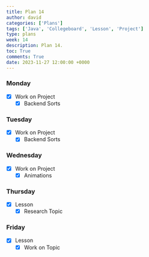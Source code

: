 ```yaml
---
title: Plan 14
author: david
categories: ['Plans']
tags: ['Java', 'Collegeboard', 'Lesson', 'Project']
type: plans
week: 14
description: Plan 14.
toc: True
comments: True
date: 2023-11-27 12:00:00 +0000
---
```


### Monday

- [x] Work on Project
    - [x] Backend Sorts

### Tuesday

- [x] Work on Project
    - [x] Backend Sorts

### Wednesday

- [x] Work on Project
    - [x] Animations

### Thursday

- [x] Lesson
    - [x] Research Topic

### Friday

- [x] Lesson
    - [x] Work on Topic 